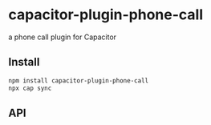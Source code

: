 # capacitor-plugin-phone-call

a phone call plugin for Capacitor

## Install

```bash
npm install capacitor-plugin-phone-call
npx cap sync
```

## API

<docgen-index></docgen-index>

<docgen-api>
<!-- run docgen to generate docs from the source -->
<!-- More info: https://github.com/ionic-team/capacitor-docgen -->
</docgen-api>
